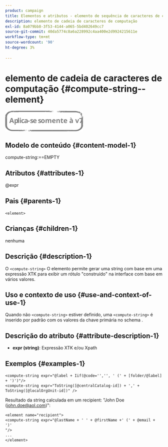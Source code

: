 ```yaml
---
product: campaign
title: Elementos e atributos - elemento de sequência de caracteres de computação
description: elemento de cadeia de caracteres de computação
exl-id: 8a079bb8-3f53-4144-a065-5bd402649cc7
source-git-commit: 40da5774c8a6a228992c4aa400e2d9924215611e
workflow-type: tm+mt
source-wordcount: '90'
ht-degree: 3%

---
```


# elemento de cadeia de caracteres de computação {#compute-string--element}

![](../../../assets/v7-only.svg)

## Modelo de conteúdo {#content-model-1}

compute-string:==EMPTY

## Atributos {#attributes-1}

@expr

## Pais {#parents-1}

`<element>`

## Crianças {#children-1}

nenhuma

## Descrição {#description-1}

O `<compute-string>` O elemento permite gerar uma string com base em uma expressão XTK para exibir um rótulo &quot;construído&quot; na interface com base em vários valores.

## Uso e contexto de uso {#use-and-context-of-use-1}

Quando não `<compute-string>` estiver definido, uma `<compute-string>` é inserido por padrão com os valores da chave primária no schema .

## Descrição do atributo {#attribute-description-1}

* **expr (string)**: Expressão XTK e/ou Xpath

## Exemplos {#examples-1}

```
<compute-string expr="@label + Iif(@code='','', ' (' + [folder/@label] + ')')"/>  
<compute-string expr="ToString([@centralCatalog-id]) + ',' + ToString([@localOrgUnit-id])" />
```

Resultado da string calculada em um recipient: &quot;John Doe (john.doe@aol.com)&quot;:

```
<element name="recipient">
<compute-string expr="@lastName + ' ' + @firstName +' (' + @email + ')'
"/>
...
</element>
```
